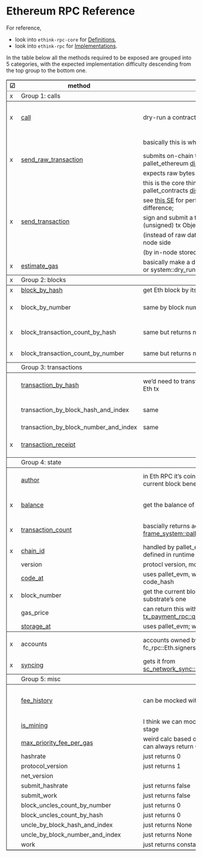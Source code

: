 # Ethereum RPC Reference

For reference,

- look into `ethink-rpc-core` for [Definitions](https://github.com/agryaznov/ethink/blob/master/client/rpc-core/src/eth.rs#L30),
- look into `ethink-rpc` for [Implementations](https://github.com/agryaznov/ethink/blob/master/client/rpc/src/lib.rs#L69).

In the table below all the methods required to be exposed are grouped into 5 categories, with the expected implementation difficulty descending from the top group to the bottom one.

<table border="2" cellspacing="0" cellpadding="6" rules="groups" frame="hsides">

<colgroup>
<col  class="org-left" />

<col  class="org-left" />

<col  class="org-left" />

<col  class="org-left" />
</colgroup>
<thead>
<tr>
<th scope="col" class="org-left">☑</th>
<th scope="col" class="org-left">method</th>
<th scope="col" class="org-left">description</th>
<th scope="col" class="org-left">comments</th>
</tr>
</thead>

<tbody>
<tr>
<td class="org-left">x</td>
<td class="org-left">Group 1: calls</td>
<td class="org-left">&#xa0;</td>
<td class="org-left">&#xa0;</td>
</tr>
</tbody>

<tbody>
<tr>
<td class="org-left">x</td>
<td class="org-left"><a href="https://github.com/paritytech/frontier/blob/22aaafe089218f6cee625898fff7b953cc793228/client/rpc/src/eth/execute.rs#L76">call</a></td>
<td class="org-left">dry-run a contract call via pallet_evm::Runner:call();</td>
<td class="org-left">Major problems: Caling conventions,</td>
</tr>


<tr>
<td class="org-left">&#xa0;</td>
<td class="org-left">&#xa0;</td>
<td class="org-left">basically this is what pallet_contracts::bare_call() does;</td>
<td class="org-left">ABI compatibility</td>
</tr>


<tr>
<td class="org-left">x</td>
<td class="org-left"><a href="https://github.com/paritytech/frontier/blob/22aaafe089218f6cee625898fff7b953cc793228/client/rpc/src/eth/submit.rs#L209">send_raw_transaction</a></td>
<td class="org-left">submits on-chain transaction call by sending tx via pallet_ethereum <a href="https://github.com/paritytech/frontier/blob/22aaafe089218f6cee625898fff7b953cc793228/frame/ethereum/src/lib.rs#L283">dispatchable</a></td>
<td class="org-left">&#xa0;</td>
</tr>


<tr>
<td class="org-left">&#xa0;</td>
<td class="org-left">&#xa0;</td>
<td class="org-left">expects raw bytes of the encoded signed tx</td>
<td class="org-left">&#xa0;</td>
</tr>


<tr>
<td class="org-left">&#xa0;</td>
<td class="org-left">&#xa0;</td>
<td class="org-left">this is the core thing to implement so that it calls pallet_contracts <a href="https://github.com/paritytech/substrate/blob/70fb25ad8a78c8a87f78dcb9055f548548275a4b/frame/contracts/src/lib.rs#L653">dispatchable</a></td>
<td class="org-left">&#xa0;</td>
</tr>


<tr>
<td class="org-left">&#xa0;</td>
<td class="org-left">&#xa0;</td>
<td class="org-left">see <a href="https://ethereum.stackexchange.com/a/770">this SE</a> for perfect explanation on call and send difference;</td>
<td class="org-left">&#xa0;</td>
</tr>


<tr>
<td class="org-left">x</td>
<td class="org-left"><a href="https://github.com/paritytech/frontier/blob/22aaafe089218f6cee625898fff7b953cc793228/client/rpc/src/eth/submit.rs#L52">send_transaction</a></td>
<td class="org-left">sign and submit a tx; same as above but expects (unsigned) tx Object</td>
<td class="org-left">&#xa0;</td>
</tr>


<tr>
<td class="org-left">&#xa0;</td>
<td class="org-left">&#xa0;</td>
<td class="org-left">(instead of raw data) and implies signing the tx on the node side</td>
<td class="org-left">&#xa0;</td>
</tr>


<tr>
<td class="org-left">&#xa0;</td>
<td class="org-left">&#xa0;</td>
<td class="org-left">(by in-node stored signer)</td>
<td class="org-left">&#xa0;</td>
</tr>


<tr>
<td class="org-left">x</td>
<td class="org-left"><a href="https://github.com/paritytech/frontier/blob/22aaafe089218f6cee625898fff7b953cc793228/client/rpc/src/eth/execute.rs#L408">estimate_gas</a></td>
<td class="org-left">basically make a dry-run and get the gas consumed, or system::dry_run()</td>
<td class="org-left">&#xa0;</td>
</tr>
</tbody>

<tbody>
<tr>
<td class="org-left">x</td>
<td class="org-left">Group 2: blocks</td>
<td class="org-left">&#xa0;</td>
<td class="org-left">&#xa0;</td>
</tr>
</tbody>

<tbody>
<tr>
<td class="org-left">x</td>
<td class="org-left"><a href="https://github.com/paritytech/frontier/blob/22aaafe089218f6cee625898fff7b953cc793228/client/rpc/src/eth/block.rs#L49">block_by_hash</a></td>
<td class="org-left">get Eth block by its hash</td>
<td class="org-left">Major question:</td>
</tr>


<tr>
<td class="org-left">x</td>
<td class="org-left">block_by_number</td>
<td class="org-left">same by block number</td>
<td class="org-left">Should we store Eth block to</td>
</tr>


<tr>
<td class="org-left">x</td>
<td class="org-left">block_transaction_count_by_hash</td>
<td class="org-left">same but returns number of txs in the block</td>
<td class="org-left">storage as well, or is it possible to</td>
</tr>


<tr>
<td class="org-left">x</td>
<td class="org-left">block_transaction_count_by_number</td>
<td class="org-left">same but returns number of txs in the block</td>
<td class="org-left">emulate it on the fly?</td>
</tr>
</tbody>

<tbody>
<tr>
<td class="org-left">&#xa0;</td>
<td class="org-left">Group 3: transactions</td>
<td class="org-left">&#xa0;</td>
<td class="org-left">&#xa0;</td>
</tr>
</tbody>

<tbody>
<tr>
<td class="org-left">&#xa0;</td>
<td class="org-left"><a href="https://github.com/paritytech/frontier/blob/22aaafe089218f6cee625898fff7b953cc793228/client/rpc/src/eth/transaction.rs#L50">transaction_by_hash</a></td>
<td class="org-left">we&rsquo;d need to transform the tx data so that is looks like Eth tx</td>
<td class="org-left">Tx data should be easily translateable</td>
</tr>


<tr>
<td class="org-left">&#xa0;</td>
<td class="org-left">transaction_by_block_hash_and_index</td>
<td class="org-left">same</td>
<td class="org-left">between Eth and Substrate formats</td>
</tr>


<tr>
<td class="org-left">&#xa0;</td>
<td class="org-left">transaction_by_block_number_and_index</td>
<td class="org-left">same</td>
<td class="org-left">&#xa0;</td>
</tr>


<tr>
<td class="org-left">x</td>
<td class="org-left"><a href="https://github.com/paritytech/frontier/blob/22aaafe089218f6cee625898fff7b953cc793228/client/rpc/src/eth/transaction.rs#L270">transaction_receipt</a></td>
<td class="org-left">&#xa0;</td>
<td class="org-left">See <a href="https://github.com/paritytech/frontier/blob/22aaafe089218f6cee625898fff7b953cc793228/frame/ethereum/src/lib.rs#L559">this fn</a> on how to build a receipt</td>
</tr>
</tbody>

<tbody>
<tr>
<td class="org-left">&#xa0;</td>
<td class="org-left">Group 4: state</td>
<td class="org-left">&#xa0;</td>
<td class="org-left">&#xa0;</td>
</tr>
</tbody>

<tbody>
<tr>
<td class="org-left">&#xa0;</td>
<td class="org-left"><a href="https://github.com/paritytech/frontier/blob/22aaafe089218f6cee625898fff7b953cc793228/client/rpc/src/eth/client.rs#L69">author</a></td>
<td class="org-left">in Eth RPC it&rsquo;s coinbase address, but fc_rpc just sends current block beneficiary</td>
<td class="org-left">Mehods in this group are expected to be</td>
</tr>


<tr>
<td class="org-left">x</td>
<td class="org-left"><a href="https://github.com/paritytech/frontier/blob/22aaafe089218f6cee625898fff7b953cc793228/client/rpc/src/eth/state.rs#L49">balance</a></td>
<td class="org-left">get the balance of an account</td>
<td class="org-left">easily provided by the pallet_contracts</td>
</tr>


<tr>
<td class="org-left">x</td>
<td class="org-left"><a href="https://github.com/paritytech/frontier/blob/22aaafe089218f6cee625898fff7b953cc793228/client/rpc/src/eth/state.rs#L116">transaction_count</a></td>
<td class="org-left">bascially returns account&rsquo;s nonce; do-able via <a href="https://paritytech.github.io/substrate/master/frame_system/pallet/struct.Pallet.html#method.account_nonce">frame_system::pallet::account_nonce()</a></td>
<td class="org-left">existing means, with some possible data</td>
</tr>


<tr>
<td class="org-left">x</td>
<td class="org-left"><a href="https://github.com/paritytech/frontier/blob/22aaafe089218f6cee625898fff7b953cc793228/client/rpc/src/eth/client.rs#L98">chain_id</a></td>
<td class="org-left">handled by pallet_evm_chain_id, this is a constant defined in runtime</td>
<td class="org-left">transformations where needed.</td>
</tr>


<tr>
<td class="org-left">&#xa0;</td>
<td class="org-left">version</td>
<td class="org-left">protocl version, mocked with constant</td>
<td class="org-left">&#xa0;</td>
</tr>


<tr>
<td class="org-left">&#xa0;</td>
<td class="org-left"><a href="https://github.com/paritytech/frontier/blob/22aaafe089218f6cee625898fff7b953cc793228/client/rpc/src/eth/state.rs#L171">code_at</a></td>
<td class="org-left">uses pallet_evm, we could impl the same or just return code_hash</td>
<td class="org-left">&#xa0;</td>
</tr>


<tr>
<td class="org-left">x</td>
<td class="org-left">block_number</td>
<td class="org-left">get the current block number; basically we pass the substrate&rsquo;s one</td>
<td class="org-left">&#xa0;</td>
</tr>


<tr>
<td class="org-left">&#xa0;</td>
<td class="org-left">gas_price</td>
<td class="org-left">can return this with <a href="https://github.com/paritytech/substrate/blob/70fb25ad8a78c8a87f78dcb9055f548548275a4b/frame/transaction-payment/rpc/runtime-api/src/lib.rs#L51">tx_payment_rpc::query_weight_to_fee()</a></td>
<td class="org-left">&#xa0;</td>
</tr>


<tr>
<td class="org-left">&#xa0;</td>
<td class="org-left"><a href="https://github.com/paritytech/frontier/blob/22aaafe089218f6cee625898fff7b953cc793228/client/rpc/src/eth/state.rs#L80">storage_at</a></td>
<td class="org-left">uses pallet_evm; we can do it with <a href="https://github.com/paritytech/substrate/blob/70fb25ad8a78c8a87f78dcb9055f548548275a4b/frame/contracts/src/storage.rs#L138">ContractInfo::read()</a></td>
<td class="org-left">&#xa0;</td>
</tr>
</tbody>

<tbody>
<tr>
<td class="org-left">x</td>
<td class="org-left">accounts</td>
<td class="org-left">accounts owned by the client, stored in fc_rpc::Eth.signers, Vec&lt;<a href="https://paritytech.github.io/frontier/rustdocs/fc_rpc/trait.EthSigner.html">EthSigner</a>&gt;</td>
<td class="org-left">This relates to node and not to chain state,</td>
</tr>


<tr>
<td class="org-left">x</td>
<td class="org-left"><a href="https://github.com/paritytech/frontier/blob/22aaafe089218f6cee625898fff7b953cc793228/client/rpc/src/eth/client.rs#L49">syncing</a></td>
<td class="org-left">gets it from <a href="https://paritytech.github.io/substrate/master/sc_network_sync/service/chain_sync/struct.SyncingService.html#method.is_major_syncing">sc_network_sync::service::chain_sync::SyncingService</a></td>
<td class="org-left">just keeping it here for now</td>
</tr>
</tbody>

<tbody>
<tr>
<td class="org-left">&#xa0;</td>
<td class="org-left">Group 5: misc</td>
<td class="org-left">&#xa0;</td>
<td class="org-left">&#xa0;</td>
</tr>
</tbody>

<tbody>
<tr>
<td class="org-left">&#xa0;</td>
<td class="org-left"><a href="https://github.com/paritytech/frontier/blob/22aaafe089218f6cee625898fff7b953cc793228/client/rpc/src/eth/fee.rs#L53">fee_history</a></td>
<td class="org-left">can be mocked with a constant, at least in PoC</td>
<td class="org-left">Methods in this group apparently could be</td>
</tr>


<tr>
<td class="org-left">&#xa0;</td>
<td class="org-left"><a href="https://github.com/paritytech/frontier/blob/22aaafe089218f6cee625898fff7b953cc793228/client/rpc/src/eth/mining.rs#L30">is_mining</a></td>
<td class="org-left">I think we can mock it with const false, at least at PoC stage</td>
<td class="org-left">just mocked</td>
</tr>


<tr>
<td class="org-left">&#xa0;</td>
<td class="org-left"><a href="https://github.com/paritytech/frontier/blob/22aaafe089218f6cee625898fff7b953cc793228/client/rpc/src/eth/fee.rs#L185">max_priority_fee_per_gas</a></td>
<td class="org-left">weird calc based on historic block rewards, probably can always return 0</td>
<td class="org-left">&#xa0;</td>
</tr>


<tr>
<td class="org-left">&#xa0;</td>
<td class="org-left">hashrate</td>
<td class="org-left">just returns 0</td>
<td class="org-left">&#xa0;</td>
</tr>


<tr>
<td class="org-left">&#xa0;</td>
<td class="org-left">protocol_version</td>
<td class="org-left">just returns 1</td>
<td class="org-left">&#xa0;</td>
</tr>


<tr>
<td class="org-left">&#xa0;</td>
<td class="org-left">net_version</td>
<td class="org-left">&#xa0;</td>
<td class="org-left">&#xa0;</td>
</tr>


<tr>
<td class="org-left">&#xa0;</td>
<td class="org-left">submit_hashrate</td>
<td class="org-left">just returns false</td>
<td class="org-left">&#xa0;</td>
</tr>


<tr>
<td class="org-left">&#xa0;</td>
<td class="org-left">submit_work</td>
<td class="org-left">just returns false</td>
<td class="org-left">&#xa0;</td>
</tr>


<tr>
<td class="org-left">&#xa0;</td>
<td class="org-left">block_uncles_count_by_number</td>
<td class="org-left">just returns 0</td>
<td class="org-left">&#xa0;</td>
</tr>


<tr>
<td class="org-left">&#xa0;</td>
<td class="org-left">block_uncles_count_by_hash</td>
<td class="org-left">just returns 0</td>
<td class="org-left">&#xa0;</td>
</tr>


<tr>
<td class="org-left">&#xa0;</td>
<td class="org-left">uncle_by_block_hash_and_index</td>
<td class="org-left">just returns None</td>
<td class="org-left">&#xa0;</td>
</tr>


<tr>
<td class="org-left">&#xa0;</td>
<td class="org-left">uncle_by_block_number_and_index</td>
<td class="org-left">just returns None</td>
<td class="org-left">&#xa0;</td>
</tr>


<tr>
<td class="org-left">&#xa0;</td>
<td class="org-left">work</td>
<td class="org-left">just returns constant default</td>
<td class="org-left">&#xa0;</td>
</tr>
</tbody>
</table>

